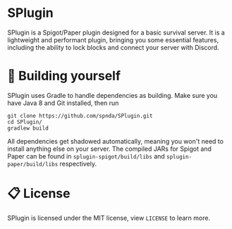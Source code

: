 # SPlugin

SPlugin is a Spigot/Paper plugin designed for a basic survival server.
It is a lightweight and performant plugin, bringing you some essential features, including the ability to lock blocks 
and connect your server with Discord.

# 🔨️ Building yourself

SPlugin uses Gradle to handle dependencies as building.
Make sure you have Java 8 and Git installed, then run
```batch
git clone https://github.com/spnda/SPlugin.git
cd SPlugin/
gradlew build
```
All dependencies get shadowed automatically, meaning you won't need to install anything else on your server.
The compiled JARs for Spigot and Paper can be found in `splugin-spigot/build/libs` and `splugin-paper/build/libs` respectively.

# 📋 License

SPlugin is licensed under the MIT license, view `LICENSE` to learn more.
